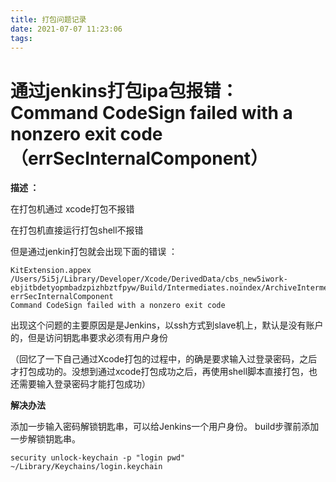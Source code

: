 ```yaml
---
title: 打包问题记录
date: 2021-07-07 11:23:06
tags:
---
```


# 通过jenkins打包ipa包报错：Command CodeSign failed with a nonzero exit code（errSecInternalComponent）

**描述 ：**

在打包机通过 xcode打包不报错

在打包机直接运行打包shell不报错

但是通过jenkin打包就会出现下面的错误 ：

```
KitExtension.appex
/Users/5i5j/Library/Developer/Xcode/DerivedData/cbs_new5iwork-ebjitbdetyopmbadzpizhbztfpyw/Build/Intermediates.noindex/ArchiveIntermediates/cbs_new5iwork/IntermediateBuildFilesPath/UninstalledProducts/iphoneos/CallKitExtension.appex: errSecInternalComponent
Command CodeSign failed with a nonzero exit code
```

 

出现这个问题的主要原因是是Jenkins，以ssh方式到slave机上，默认是没有账户的，但是访问钥匙串要求必须有用户身份

（回忆了一下自己通过Xcode打包的过程中，的确是要求输入过登录密码，之后才打包成功的。没想到通过xcode打包成功之后，再使用shell脚本直接打包，也还需要输入登录密码才能打包成功）

**解决办法**

添加一步输入密码解锁钥匙串，可以给Jenkins一个用户身份。 build步骤前添加一步解锁钥匙串。

```
security unlock-keychain -p "login pwd" ~/Library/Keychains/login.keychain
```